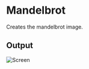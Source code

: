 # Mandelbrot
Creates the mandelbrot image.

## Output

![Screen](https://github.com/MrPoudel/Mandelbrot/blob/master/test.png)
